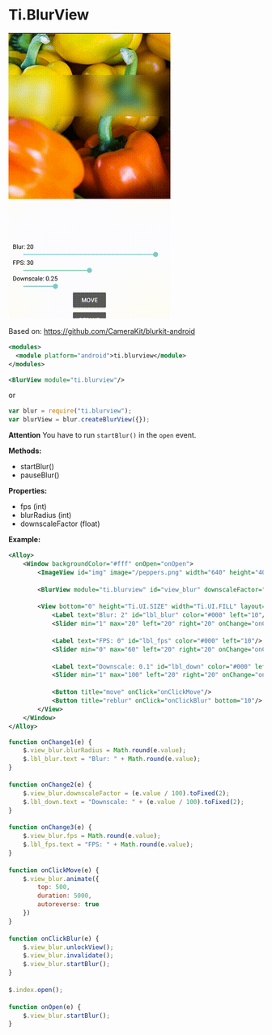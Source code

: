 # Ti.BlurView

<img src="screen.gif"/><br/>

Based on: https://github.com/CameraKit/blurkit-android

```xml
<modules>
  <module platform="android">ti.blurview</module>
</modules>
```

```xml
<BlurView module="ti.blurview"/>
```
or
```javascript
var blur = require("ti.blurview");
var blurView = blur.createBlurView({});
```

<b>Attention</b>
You have to run `startBlur()` in the `open` event.


<b>Methods:</b>
* startBlur()
* pauseBlur()

<b>Properties:</b>
* fps (int)
* blurRadius (int)
* downscaleFactor (float)

<b>Example:</b>

```xml
<Alloy>
	<Window backgroundColor="#fff" onOpen="onOpen">
		<ImageView id="img" image="/peppers.png" width="640" height="400" top="0" scale="1"/>

		<BlurView module="ti.blurview" id="view_blur" downscaleFactor="0.25" blurRadius="10" width="Ti.UI.FILL" height="100" top="200"/>

		<View bottom="0" height="Ti.UI.SIZE" width="Ti.UI.FILL" layout="vertical" backgroundColor="#fff">
			<Label text="Blur: 2" id="lbl_blur" color="#000" left="10"/>
			<Slider min="1" max="20" left="20" right="20" onChange="onChange1" value="10"/>

			<Label text="FPS: 0" id="lbl_fps" color="#000" left="10"/>
			<Slider min="0" max="60" left="20" right="20" onChange="onChange3" value="30"/>

			<Label text="Downscale: 0.1" id="lbl_down" color="#000" left="10"/>
			<Slider min="1" max="100" left="20" right="20" onChange="onChange2" value="25"/>

			<Button title="move" onClick="onClickMove"/>
			<Button title="reblur" onClick="onClickBlur" bottom="10"/>
		</View>
	</Window>
</Alloy>
```

```javascript
function onChange1(e) {
	$.view_blur.blurRadius = Math.round(e.value);
	$.lbl_blur.text = "Blur: " + Math.round(e.value);
}

function onChange2(e) {
	$.view_blur.downscaleFactor = (e.value / 100).toFixed(2);
	$.lbl_down.text = "Downscale: " + (e.value / 100).toFixed(2);
}

function onChange3(e) {
	$.view_blur.fps = Math.round(e.value);
	$.lbl_fps.text = "FPS: " + Math.round(e.value);
}

function onClickMove(e) {
	$.view_blur.animate({
		top: 500,
		duration: 5000,
		autoreverse: true
	})
}

function onClickBlur(e) {
	$.view_blur.unlockView();
	$.view_blur.invalidate();
	$.view_blur.startBlur();
}

$.index.open();

function onOpen(e) {
	$.view_blur.startBlur();
}
```
